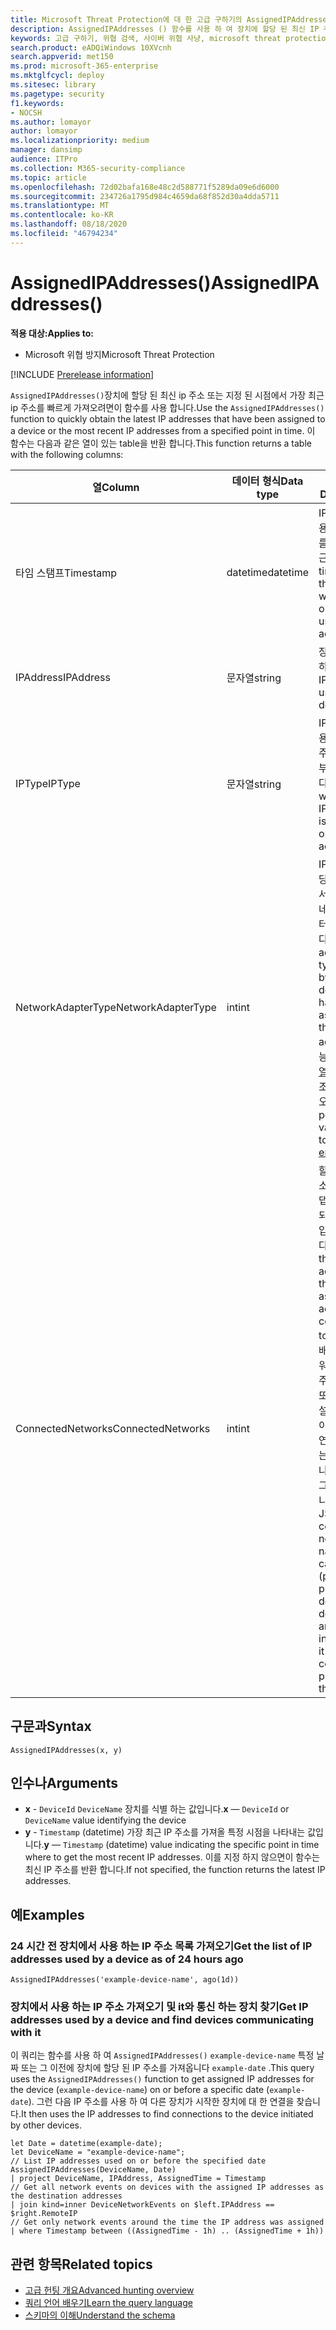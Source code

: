 ```yaml
---
title: Microsoft Threat Protection에 대 한 고급 구하기의 AssignedIPAddresses () 함수
description: AssignedIPAddresses () 함수를 사용 하 여 장치에 할당 된 최신 IP 주소를 가져오는 방법에 대해 알아봅니다.
keywords: 고급 구하기, 위협 검색, 사이버 위협 사냥, microsoft threat protection, microsoft 365, mtp, m365, 검색, 쿼리, 원격 분석, 스키마 참조, kusto, FileProfile, file profile, function, 향상
search.product: eADQiWindows 10XVcnh
search.appverid: met150
ms.prod: microsoft-365-enterprise
ms.mktglfcycl: deploy
ms.sitesec: library
ms.pagetype: security
f1.keywords:
- NOCSH
ms.author: lomayor
author: lomayor
ms.localizationpriority: medium
manager: dansimp
audience: ITPro
ms.collection: M365-security-compliance
ms.topic: article
ms.openlocfilehash: 72d02bafa168e48c2d588771f5289da09e6d6000
ms.sourcegitcommit: 234726a1795d984c4659da68f852d30a4dda5711
ms.translationtype: MT
ms.contentlocale: ko-KR
ms.lasthandoff: 08/18/2020
ms.locfileid: "46794234"
---
```

# <a name="assignedipaddresses"></a><span data-ttu-id="d0b18-104">AssignedIPAddresses()</span><span class="sxs-lookup"><span data-stu-id="d0b18-104">AssignedIPAddresses()</span></span>

<span data-ttu-id="d0b18-105">**적용 대상:**</span><span class="sxs-lookup"><span data-stu-id="d0b18-105">**Applies to:**</span></span>
- <span data-ttu-id="d0b18-106">Microsoft 위협 방지</span><span class="sxs-lookup"><span data-stu-id="d0b18-106">Microsoft Threat Protection</span></span>

[!INCLUDE [Prerelease information](../includes/prerelease.md)]

<span data-ttu-id="d0b18-107">`AssignedIPAddresses()`장치에 할당 된 최신 ip 주소 또는 지정 된 시점에서 가장 최근 ip 주소를 빠르게 가져오려면이 함수를 사용 합니다.</span><span class="sxs-lookup"><span data-stu-id="d0b18-107">Use the `AssignedIPAddresses()` function to quickly obtain the latest IP addresses that have been assigned to a device or the most recent IP addresses from a specified point in time.</span></span> <span data-ttu-id="d0b18-108">이 함수는 다음과 같은 열이 있는 table을 반환 합니다.</span><span class="sxs-lookup"><span data-stu-id="d0b18-108">This function returns a table with the following columns:</span></span>

| <span data-ttu-id="d0b18-109">열</span><span class="sxs-lookup"><span data-stu-id="d0b18-109">Column</span></span> | <span data-ttu-id="d0b18-110">데이터 형식</span><span class="sxs-lookup"><span data-stu-id="d0b18-110">Data type</span></span> | <span data-ttu-id="d0b18-111">설명</span><span class="sxs-lookup"><span data-stu-id="d0b18-111">Description</span></span> |
|------------|-------------|-------------|
| <span data-ttu-id="d0b18-112">타임 스탬프</span><span class="sxs-lookup"><span data-stu-id="d0b18-112">Timestamp</span></span> | <span data-ttu-id="d0b18-113">datetime</span><span class="sxs-lookup"><span data-stu-id="d0b18-113">datetime</span></span> | <span data-ttu-id="d0b18-114">IP 주소를 사용 하 여 장치를 확인 한 최근 시간</span><span class="sxs-lookup"><span data-stu-id="d0b18-114">Latest time when the device was observed using the IP address</span></span> |
| <span data-ttu-id="d0b18-115">IPAddress</span><span class="sxs-lookup"><span data-stu-id="d0b18-115">IPAddress</span></span> | <span data-ttu-id="d0b18-116">문자열</span><span class="sxs-lookup"><span data-stu-id="d0b18-116">string</span></span> | <span data-ttu-id="d0b18-117">장치에서 사용 하는 IP 주소</span><span class="sxs-lookup"><span data-stu-id="d0b18-117">IP address used by the device</span></span> |
| <span data-ttu-id="d0b18-118">IPType</span><span class="sxs-lookup"><span data-stu-id="d0b18-118">IPType</span></span> | <span data-ttu-id="d0b18-119">문자열</span><span class="sxs-lookup"><span data-stu-id="d0b18-119">string</span></span> | <span data-ttu-id="d0b18-120">IP 주소가 공용 또는 개인 주소 인지 여부를 나타냅니다.</span><span class="sxs-lookup"><span data-stu-id="d0b18-120">Indicates whether the IP address is a public or private address</span></span> |
| <span data-ttu-id="d0b18-121">NetworkAdapterType</span><span class="sxs-lookup"><span data-stu-id="d0b18-121">NetworkAdapterType</span></span> | <span data-ttu-id="d0b18-122">int</span><span class="sxs-lookup"><span data-stu-id="d0b18-122">int</span></span> | <span data-ttu-id="d0b18-123">IP 주소가 할당 된 장치에서 사용 하는 네트워크 어댑터 유형입니다.</span><span class="sxs-lookup"><span data-stu-id="d0b18-123">Network adapter type used by the device that has been assigned the IP address.</span></span> <span data-ttu-id="d0b18-124">가능한 값은 [this 열거형](https://docs.microsoft.com/dotnet/api/system.net.networkinformation.networkinterfacetype?view=netframework-4.7.2) 을 참조 하십시오.</span><span class="sxs-lookup"><span data-stu-id="d0b18-124">For the possible values, refer to [this enumeration](https://docs.microsoft.com/dotnet/api/system.net.networkinformation.networkinterfacetype?view=netframework-4.7.2)</span></span>  |
| <span data-ttu-id="d0b18-125">ConnectedNetworks</span><span class="sxs-lookup"><span data-stu-id="d0b18-125">ConnectedNetworks</span></span> | <span data-ttu-id="d0b18-126">int</span><span class="sxs-lookup"><span data-stu-id="d0b18-126">int</span></span> | <span data-ttu-id="d0b18-127">할당 된 IP 주소가 있는 어댑터가 연결 되는 네트워크입니다.</span><span class="sxs-lookup"><span data-stu-id="d0b18-127">Networks that the adapter with the assigned IP address is connected to.</span></span> <span data-ttu-id="d0b18-128">각 JSON 배열에는 네트워크 이름, 범주 (공용, 개인 또는 도메인), 설명 및 공용이 인터넷에 연결 되어 있는지 여부를 나타내는 플래그가 포함 됩니다.</span><span class="sxs-lookup"><span data-stu-id="d0b18-128">Each JSON array contains the network name, category (public, private or domain), a description, and a flag indicating if it's connected publicly to the internet</span></span> |


## <a name="syntax"></a><span data-ttu-id="d0b18-129">구문과</span><span class="sxs-lookup"><span data-stu-id="d0b18-129">Syntax</span></span>

```kusto
AssignedIPAddresses(x, y)
```

## <a name="arguments"></a><span data-ttu-id="d0b18-130">인수나</span><span class="sxs-lookup"><span data-stu-id="d0b18-130">Arguments</span></span>

- <span data-ttu-id="d0b18-131">**x** - `DeviceId` `DeviceName` 장치를 식별 하는 값입니다.</span><span class="sxs-lookup"><span data-stu-id="d0b18-131">**x** — `DeviceId` or `DeviceName` value identifying the device</span></span>
- <span data-ttu-id="d0b18-132">**y** - `Timestamp` (datetime) 가장 최근 IP 주소를 가져올 특정 시점을 나타내는 값입니다.</span><span class="sxs-lookup"><span data-stu-id="d0b18-132">**y** — `Timestamp` (datetime) value indicating the specific point in time where to get the most recent IP addresses.</span></span> <span data-ttu-id="d0b18-133">이를 지정 하지 않으면이 함수는 최신 IP 주소를 반환 합니다.</span><span class="sxs-lookup"><span data-stu-id="d0b18-133">If not specified, the function returns the latest IP addresses.</span></span>

## <a name="examples"></a><span data-ttu-id="d0b18-134">예</span><span class="sxs-lookup"><span data-stu-id="d0b18-134">Examples</span></span>

### <a name="get-the-list-of-ip-addresses-used-by-a-device-as-of-24-hours-ago"></a><span data-ttu-id="d0b18-135">24 시간 전 장치에서 사용 하는 IP 주소 목록 가져오기</span><span class="sxs-lookup"><span data-stu-id="d0b18-135">Get the list of IP addresses used by a device as of 24 hours ago</span></span>

```kusto
AssignedIPAddresses('example-device-name', ago(1d))
```

### <a name="get-ip-addresses-used-by-a-device-and-find-devices-communicating-with-it"></a><span data-ttu-id="d0b18-136">장치에서 사용 하는 IP 주소 가져오기 및 it와 통신 하는 장치 찾기</span><span class="sxs-lookup"><span data-stu-id="d0b18-136">Get IP addresses used by a device and find devices communicating with it</span></span>
<span data-ttu-id="d0b18-137">이 쿼리는 함수를 사용 하 여 `AssignedIPAddresses()` `example-device-name` 특정 날짜 또는 그 이전에 장치에 할당 된 IP 주소를 가져옵니다 `example-date` .</span><span class="sxs-lookup"><span data-stu-id="d0b18-137">This query uses the `AssignedIPAddresses()` function to get assigned IP addresses for the device (`example-device-name`) on or before a specific date (`example-date`).</span></span> <span data-ttu-id="d0b18-138">그런 다음 IP 주소를 사용 하 여 다른 장치가 시작한 장치에 대 한 연결을 찾습니다.</span><span class="sxs-lookup"><span data-stu-id="d0b18-138">It then uses the IP addresses to find connections to the device initiated by other devices.</span></span> 

```kusto
let Date = datetime(example-date);
let DeviceName = "example-device-name";
// List IP addresses used on or before the specified date
AssignedIPAddresses(DeviceName, Date)
| project DeviceName, IPAddress, AssignedTime = Timestamp 
// Get all network events on devices with the assigned IP addresses as the destination addresses
| join kind=inner DeviceNetworkEvents on $left.IPAddress == $right.RemoteIP
// Get only network events around the time the IP address was assigned
| where Timestamp between ((AssignedTime - 1h) .. (AssignedTime + 1h))
```

## <a name="related-topics"></a><span data-ttu-id="d0b18-139">관련 항목</span><span class="sxs-lookup"><span data-stu-id="d0b18-139">Related topics</span></span>
- [<span data-ttu-id="d0b18-140">고급 헌팅 개요</span><span class="sxs-lookup"><span data-stu-id="d0b18-140">Advanced hunting overview</span></span>](advanced-hunting-overview.md)
- [<span data-ttu-id="d0b18-141">쿼리 언어 배우기</span><span class="sxs-lookup"><span data-stu-id="d0b18-141">Learn the query language</span></span>](advanced-hunting-query-language.md)
- [<span data-ttu-id="d0b18-142">스키마의 이해</span><span class="sxs-lookup"><span data-stu-id="d0b18-142">Understand the schema</span></span>](advanced-hunting-schema-tables.md)